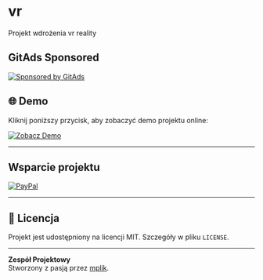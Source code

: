 <!-- GitAds-Verify: DH9SUGT5JJARGUAL5C4B88HSU8MQ8B5Q -->

# vr
Projekt wdrożenia vr reality

## GitAds Sponsored
[![Sponsored by GitAds](https://gitads.dev/v1/ad-serve?source=mplik/vr@github)](https://gitads.dev/v1/ad-track?source=mplik/vr@github)


## 🌐 Demo

Kliknij poniższy przycisk, aby zobaczyć demo projektu online:

[![Zobacz Demo][def]](https://mplik.github.io/vr/)

---

## Wsparcie projektu

[![PayPal](https://img.shields.io/badge/Donate-PayPal-blue.svg)](https://www.paypal.com/donate/?hosted_button_id=9MYZA8H98LSM4)

---

## 📄 Licencja

Projekt jest udostępniony na licencji MIT. Szczegóły w pliku `LICENSE`.

---

**Zespół Projektowy**  
Stworzony z pasją przez [mplik](https://github.com/mplik).

[def]: https://horizon.meta.com/world/655360014327380/?hwsh=G0ROpdMods